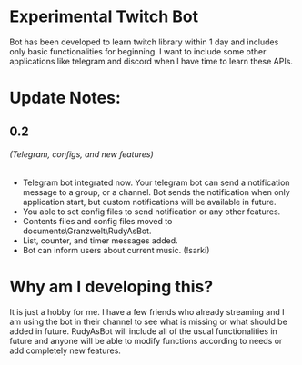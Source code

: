 # Experimental Twitch Bot

Bot has been developed to learn twitch library within 1 day and includes only basic functionalities for beginning. I want to include some other applications like telegram and discord when I have time to learn these APIs.

# Update Notes:
## 0.2 
###### (Telegram, configs, and new features)
- Telegram bot integrated now. Your telegram bot can send a notification message to a group, or a channel. Bot sends the notification when only application start, but custom notifications will be available in future.
- You able to set config files to send notification or any other features.
- Contents files and config files moved to documents\Granzwelt\RudyAsBot.
- List, counter, and timer messages added.
- Bot can inform users about current music. (!sarki)

# Why am I developing this?
It is just a hobby for me. I have a few friends who already streaming and I am using the bot in their channel to see what is missing or what should be added in future. RudyAsBot will include all of the usual functionalities in future and anyone will be able to modify functions according to needs or add completely new features.
